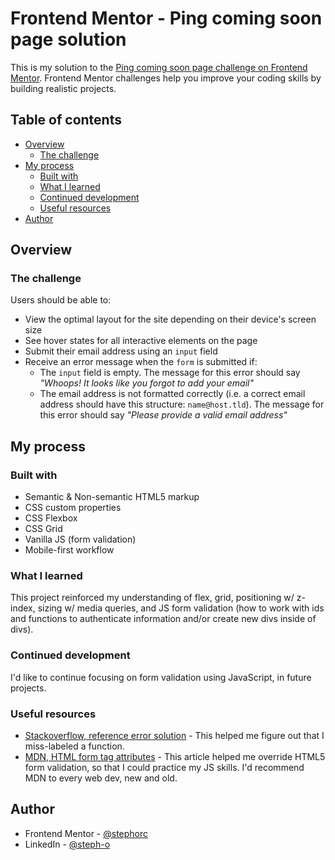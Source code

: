 # Frontend Mentor - Ping coming soon page solution

This is my solution to the [Ping coming soon page challenge on Frontend Mentor](https://www.frontendmentor.io/challenges/ping-single-column-coming-soon-page-5cadd051fec04111f7b848da). Frontend Mentor challenges help you improve your coding skills by building realistic projects. 

## Table of contents

- [Overview](#overview)
  - [The challenge](#the-challenge)
  <!-- - [Screenshot](#screenshot) -->
  <!-- - [Links](#links) -->
- [My process](#my-process)
  - [Built with](#built-with)
  - [What I learned](#what-i-learned)
  - [Continued development](#continued-development)
  - [Useful resources](#useful-resources)
- [Author](#author)
<!-- - [Acknowledgments](#acknowledgments) -->

## Overview

### The challenge

Users should be able to:

- View the optimal layout for the site depending on their device's screen size
- See hover states for all interactive elements on the page
- Submit their email address using an `input` field
- Receive an error message when the `form` is submitted if:
	- The `input` field is empty. The message for this error should say *"Whoops! It looks like you forgot to add your email"*
	- The email address is not formatted correctly (i.e. a correct email address should have this structure: `name@host.tld`). The message for this error should say *"Please provide a valid email address"*

<!-- ### Screenshot

![Desktop Solution](https://github.com/stephorc/testimonials-grid-section/blob/main/desktop-solution.png)

![Tablet Solution](https://github.com/stephorc/testimonials-grid-section/blob/main/tablet-solution.png)

![Mobile Solution](https://github.com/stephorc/testimonials-grid-section/blob/main/mobile-solution.png)

### Links

- Solution URL: [Add solution URL here](https://your-solution-url.com)
- Live Site URL: [Add live site URL here](https://your-live-site-url.com) -->

## My process

### Built with

- Semantic & Non-semantic HTML5 markup
- CSS custom properties
- CSS Flexbox
- CSS Grid
- Vanilla JS (form validation)
- Mobile-first workflow
<!-- - [React](https://reactjs.org/) - JS library
- [Next.js](https://nextjs.org/) - React framework
- [Styled Components](https://styled-components.com/) - For styles -->

### What I learned

This project reinforced my understanding of flex, grid, positioning w/ z-index, sizing w/ media queries, and JS form validation (how to work with ids and functions to authenticate information and/or create new divs inside of divs).

<!-- To see how you can add code snippets, see below:

```html
<h1>Some HTML code I'm proud of</h1>
```
```css
.proud-of-this-css {
  color: papayawhip;
}
```
```js
const proudOfThisFunc = () => {
  console.log('🎉')
}
```

If you want more help with writing markdown, we'd recommend checking out [The Markdown Guide](https://www.markdownguide.org/) to learn more. -->

### Continued development

I'd like to continue focusing on form validation using JavaScript, in future projects.

### Useful resources

- [Stackoverflow, reference error solution](https://stackoverflow.com/questions/70401866/how-to-fix-referenceerror-validateemail-is-not-defined) - This helped me figure out that I miss-labeled a function.
- [MDN, HTML form tag attributes](https://developer.mozilla.org/en-US/docs/Web/HTML/Element/form#attr-novalidate) - This article helped me override HTML5 form validation, so that I could practice my JS skills. I'd recommend MDN to every web dev, new and old.

## Author

<!-- - Website - [Add your name here](https://www.your-site.com) -->
- Frontend Mentor - [@stephorc](https://www.frontendmentor.io/profile/stephorc)
- LinkedIn - [@steph-o](https://www.linkedin.com/in/steph-o/)

<!-- ## Acknowledgments

This is where you can give a hat tip to anyone who helped you out on this project. Perhaps you worked in a team or got some inspiration from someone else's solution. This is the perfect place to give them some credit. -->